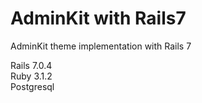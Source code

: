 # AdminKit with Rails7
AdminKit theme implementation with Rails 7

Rails 7.0.4  
Ruby 3.1.2  
Postgresql  
